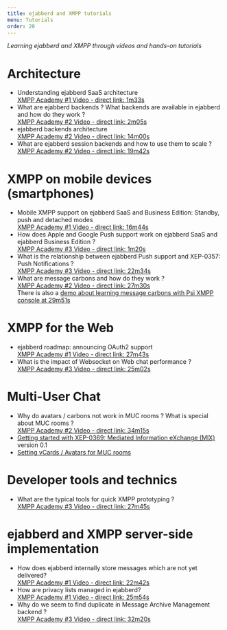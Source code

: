 ```yaml
---
title: ejabberd and XMPP tutorials
menu: Tutorials
order: 20
---
```


*Learning ejabberd and XMPP through videos and hands-on tutorials*

# Architecture

- Understanding ejabberd SaaS architecture  
  [XMPP Academy #1 Video - direct link: 1m33s](https://youtu.be/-dqQfCpw98E?t=1m33s)
- What are ejabberd backends ? What backends are available in ejabberd and how do they work ?  
  [XMPP Academy #2 Video - direct link: 2m05s](https://youtu.be/SbpFgdryyIA?t=2m05s)
- ejabberd backends architecture  
  [XMPP Academy #2 Video - direct link: 14m00s](https://youtu.be/SbpFgdryyIA?t=14m00s)
- What are ejabberd session backends and how to use them to scale ?  
  [XMPP Academy #2 Video - direct link: 19m42s](https://youtu.be/SbpFgdryyIA?t=19m42s)

# XMPP on mobile devices (smartphones)

- Mobile XMPP support on ejabberd SaaS and Business Edition: Standby, push and detached modes  
  [XMPP Academy #1 Video - direct link: 16m44s](https://youtu.be/-dqQfCpw98E?t=16m44s)
- How does Apple and Google Push support work on ejabberd SaaS and ejabberd Business Edition ?  
  [XMPP Academy #3 Video - direct link: 1m20s](https://youtu.be/LToKLTf-N_E?t=1m20s)
- What is the relationship between ejabberd Push support and XEP-0357: Push Notifications ?  
  [XMPP Academy #3 Video - direct link: 22m34s](https://youtu.be/LToKLTf-N_E?t=22m34s)
- What are message carbons and how do they work ?  
  [XMPP Academy #2 Video - direct link: 27m30s](https://youtu.be/SbpFgdryyIA?t=27m30s)  
  There is also a [demo about learning message carbons with Psi XMPP console at 29m51s](https://youtu.be/SbpFgdryyIA?t=29m51s)

# XMPP for the Web

- ejabberd roadmap: announcing OAuth2 support  
  [XMPP Academy #1 Video - direct link: 27m43s](https://youtu.be/-dqQfCpw98E?t=27m43s)
- What is the impact of Websocket on Web chat performance ?  
  [XMPP Academy #3 Video - direct link: 25m02s](https://youtu.be/LToKLTf-N_E?t=25m02s)

# Multi-User Chat

- Why do avatars / carbons not work in MUC rooms ? What is special about MUC rooms ?  
  [XMPP Academy #2 Video - direct link: 34m15s](https://youtu.be/SbpFgdryyIA?t=34m15s)
- [Getting started with XEP-0369: Mediated Information eXchange (MIX)](/tutorials/mix-010/) version 0.1
- [Setting vCards / Avatars for MUC rooms](/tutorials/muc-vcard/)

# Developer tools and technics

- What are the typical tools for quick XMPP prototyping ?  
  [XMPP Academy #3 Video - direct link: 27m45s](https://youtu.be/LToKLTf-N_E?t=27m45s)

# ejabberd and XMPP server-side implementation

- How does ejabberd internally store messages which are not yet delivered?  
  [XMPP Academy #1 Video - direct link: 22m42s](https://youtu.be/-dqQfCpw98E?t=22m42s)
- How are privacy lists managed in ejabberd?  
  [XMPP Academy #1 Video - direct link: 25m54s](https://youtu.be/-dqQfCpw98E?t=25m54s)
- Why do we seem to find duplicate in Message Archive Management backend ?  
  [XMPP Academy #3 Video - direct link: 32m20s](https://youtu.be/LToKLTf-N_E?t=32m20s)

